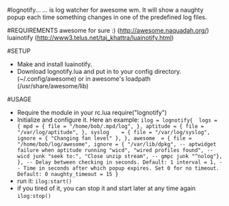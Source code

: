 #lognotify...
... is log watcher for awesome wm.
It will show a naughty popup each time something 
changes in one of the predefined log files.

#REQUIREMENTS
 awesome for sure :) (http://awesome.naquadah.org/) 
 luainotify (http://www3.telus.net/taj_khattra/luainotify.html)

#SETUP
* Make and install luainotify.
* Download lognotify.lua and put in to your config directory. (~/.config/awesome)
  or in awesome's loadpath (/usr/share/awesome/lib)

#USAGE
* Require the module in your rc.lua
require("lognotify")
* Initialize and configure it. Here an example:
``ilog = lognotify{ 
	logs = { mpd = { file = "/home/bob/.mpd/log", },
		aptitude = { file = "/var/log/aptitude", },
		syslog    = { file = "/var/log/syslog", ignore = { "Changing fan level" },
		},
		awesome  = { file = "/home/bob/log/awesome",
			ignore = {
				"/var/lib/dpkg", -- aptwidget failure when aptitude running
				"wicd", "wired profiles found", -- wicd junk
				"seek to:", "Close unzip stream", -- gmpc junk
				"^nolog"},
			},
	-- Delay between checking in seconds. Default: 1
	interval = 1,
	-- Time in seconds after which popup expires. Set 0 for no timeout. Default: 0
	naughty_timeout = 15
}``
* run it:
`ilog:start()`
* if you tired of it, you can stop it and start later at any time again
`ilog:stop()`
